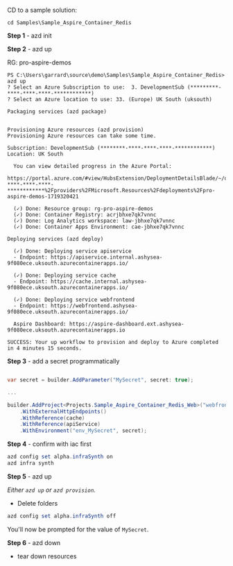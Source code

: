 CD to a sample solution:

```powershellz
cd Samples\Sample_Aspire_Container_Redis
```

**Step 1** - azd init

**Step 2** - azd up

RG: pro-aspire-demos


```
PS C:\Users\garrard\source\demo\Samples\Sample_Aspire_Container_Redis> azd up
? Select an Azure Subscription to use:  3. DevelopmentSub (*********-****-****-****-************)
? Select an Azure location to use: 33. (Europe) UK South (uksouth)

Packaging services (azd package)


Provisioning Azure resources (azd provision)
Provisioning Azure resources can take some time.

Subscription: DevelopmentSub (********-****-****-****-************)
Location: UK South

  You can view detailed progress in the Azure Portal:
  https://portal.azure.com/#view/HubsExtension/DeploymentDetailsBlade/~/overview/id/%2Fsubscriptions%2F*********-****-****-****-************%2Fproviders%2FMicrosoft.Resources%2Fdeployments%2Fpro-aspire-demos-1719320421

  (✓) Done: Resource group: rg-pro-aspire-demos
  (✓) Done: Container Registry: acrjbhxe7qk7vnnc
  (✓) Done: Log Analytics workspace: law-jbhxe7qk7vnnc
  (✓) Done: Container Apps Environment: cae-jbhxe7qk7vnnc

Deploying services (azd deploy)

  (✓) Done: Deploying service apiservice
  - Endpoint: https://apiservice.internal.ashysea-9f080ece.uksouth.azurecontainerapps.io/

  (✓) Done: Deploying service cache
  - Endpoint: https://cache.internal.ashysea-9f080ece.uksouth.azurecontainerapps.io/

  (✓) Done: Deploying service webfrontend
  - Endpoint: https://webfrontend.ashysea-9f080ece.uksouth.azurecontainerapps.io/

  Aspire Dashboard: https://aspire-dashboard.ext.ashysea-9f080ece.uksouth.azurecontainerapps.io

SUCCESS: Your up workflow to provision and deploy to Azure completed in 4 minutes 15 seconds.

```

**Step 3** - add a secret programmatically


```csharp

var secret = builder.AddParameter("MySecret", secret: true);

...

builder.AddProject<Projects.Sample_Aspire_Container_Redis_Web>("webfrontend")
    .WithExternalHttpEndpoints()
    .WithReference(cache)
    .WithReference(apiService)
    .WithEnvironment("env_MySecret", secret);
```

**Step 4** - confirm with iac first

  
```powershell        
azd config set alpha.infraSynth on
azd infra synth
```

**Step 5** - azd up

_Either `azd up` or `azd provision`._

- Delete folders

```powershell
azd config set alpha.infraSynth off
```

You'll now be prompted for the value of `MySecret`.


**Step 6** - azd down

- tear down resources